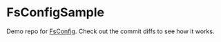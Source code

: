 # FsConfigSample

Demo repo for [FsConfig](https://github.com/demystifyfp/FsConfig). Check out the commit diffs to see how it works.